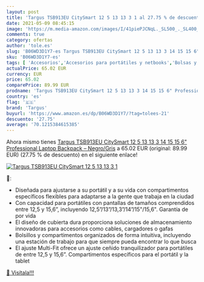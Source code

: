 ```yaml
---
layout: post
title: 'Targus TSB913EU CitySmart 12 5 13 13 3 1 al 27.75 % de descuento'
date: 2021-05-09 08:45:15
image: 'https://m.media-amazon.com/images/I/41piePJCNqL._SL500_._SL400_.jpg'
comments: true
category: ofertas
author: 'tole.es'
slug: 'B06WD3D1Y7-es Targus TSB913EU CitySmart 12 5 13 13 3 14 15 15 6"...'
sku: 'B06WD3D1Y7-es'
tags: [ 'Accesorios','Accesorios para portátiles y netbooks','Bolsas y fundas para portátiles y netbooks','Informática','Mochilas para portátiles y netbooks','backpack','targus', ]
actualPrice: 65.02 EUR
currency: EUR
price: 65.02
comparePrice: 89.99 EUR
prodname: 'Targus TSB913EU CitySmart 12 5 13 13 3 14 15 15 6" Professional Laptop Backpack – Negro/Gris'
country: 'es'
flag: '🇪🇸'
brand: 'Targus'
buyurl: 'https://www.amazon.es/dp/B06WD3D1Y7/?tag=tolees-21'
descuento: '27.75'
average: '70.1215384615385'
---
```


Ahora mismo tienes [Targus TSB913EU CitySmart 12 5 13 13 3 14 15 15 6" Professional Laptop Backpack – Negro/Gris](https://www.amazon.es/dp/B06WD3D1Y7/?tag=tolees-21) a 65.02 EUR (original: 89.99 EUR) (27.75 %  de descuento) en el siguiente enlace!

[![Targus TSB913EU CitySmart 12 5 13 13 3 1](https://m.media-amazon.com/images/I/41piePJCNqL._SL500_._SL400_.jpg)](https://www.amazon.es/dp/B06WD3D1Y7/?tag=tolees-21)

🔎:

- Diseñada para ajustarse a su portátil y a su vida con compartimentos específicos flexibles para adaptarse a la gente que trabaja en la ciudad
- Con capacidad para portátiles con pantallas de tamaños comprendidos entre 12,5 y 15,6”, incluyendo 12,5”/13”/13,3”/14”/15"/15,6". Garantía de por vida
- El diseño de cubierta dura proporciona soluciones de almacenamiento innovadoras para accesorios como cables, cargadores o gafas
- Bolsillos y compartimentos organizados de forma intuitiva, incluyendo una estación de trabajo para que siempre pueda encontrar lo que busca
- El ajuste Multi-Fit ofrece un ajuste ceñido tranquilizador para portátiles de entre 12,5 y 15,6”. Compartimentos específicos para el portátil y la tablet

[🛒 Visítala!!!](https://www.amazon.es/dp/B06WD3D1Y7/?tag=tolees-21)
